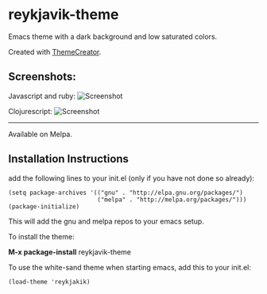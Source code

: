 # reykjavik-theme

Emacs theme with a dark background and low saturated colors.

Created with [ThemeCreator](https://github.com/mswift42/themecreator).

Screenshots:
------------

Javascript and ruby:
![Screenshot ](https://github.com/mswift42/reykjavik-theme/raw/master/tc1emacsreykjavik.png)

Clojurescript:
![Screenshot ](https://github.com/mswift42/reykjavik-theme/raw/master/tc1reykjavikemacsclojure.png)

* * *

Available on Melpa.

Installation Instructions
-------------------------

add the following lines to your init.el (only if you have not done so already):

    (setq package-archives '(("gnu" . "http://elpa.gnu.org/packages/")
                             ("melpa" . "http://melpa.org/packages/")))
    (package-initialize)



This will add the gnu and melpa repos to your emacs setup.

To install the theme:

**M-x package-install** reykjavik-theme


To use the white-sand theme when starting emacs, add this to your init.el:

    (load-theme 'reykjakik)
